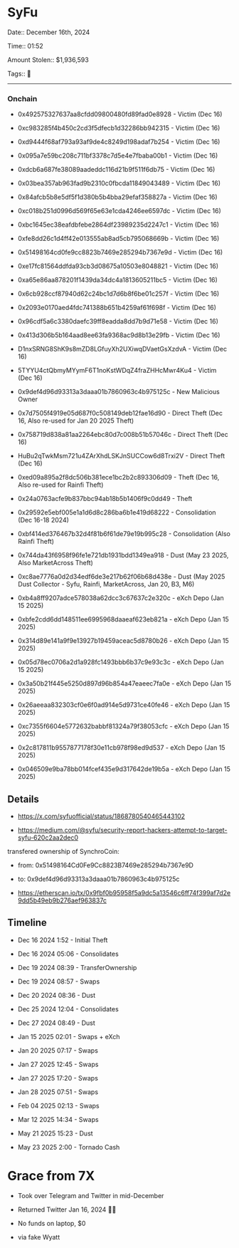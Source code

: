 # SyFu 

Date:: December 16th, 2024

Time:: 01:52

Amount Stolen:: $1,936,593

Tags:: 🔑


---

### Onchain

- 0x492575327637aa8cfdd09800480fd89fad0e8928 - Victim (Dec 16)
- 0xc983285f4b450c2cd3f5dfecb1d32286bb942315 - Victim (Dec 16)
- 0xd9444f68af793a93af9de4c8249d198adaf7b254 - Victim (Dec 16)
- 0x095a7e59bc208c711bf3378c7d5e4e7fbaba00b1 - Victim (Dec 16)
- 0xdcb6a687fe38089aadeddc116d21b9f511f6db75 - Victim (Dec 16)
- 0x03bea357ab963fad9b2310c0fbcda11849043489 - Victim (Dec 16)
- 0x84afcb5b8e5df5f1d380b5b4bba29efaf358827a - Victim (Dec 16)
- 0xc018b251d0996d569f65e63e1cda4246ee6597dc - Victim (Dec 16)
- 0xbc1645ec38eafdbfebe2864df23989235d2247c1 - Victim (Dec 16)
- 0xfe8dd26c1d4ff42e013555ab8ad5cb795068669b - Victim (Dec 16)
- 0x51498164cd0fe9cc8823b7469e285294b7367e9d - Victim (Dec 16)
- 0xe17fc81564ddfda93cb3d08675a10503e8048821 - Victim (Dec 16)
- 0xa65e86aa878201f1439da34dc4a1813605211bc5 - Victim (Dec 16)
- 0x6cb928ccf87940d62c24bc1d7d6b8f6be01c257f - Victim (Dec 16)
- 0x2093e0170aed4fdc741388b651b4259af61f698f - Victim (Dec 16)
- 0x96cdf5a6c3380daefc39ff8eadda8dd7b9d71e58 - Victim (Dec 16)
- 0x413d306b5b164aad8ee63fa9368ac9d8b13e29fb - Victim (Dec 16)
- D1nxSRNG8ShK9s8mZD8LGfuyXh2UXiwqDVaetGsXzdvA - Victim (Dec 16)
- 5TYYU4ctQbmyMYymF6T1noKstWDqZ4fraZHHcMwr4Ku4 - Victim (Dec 16)

- 0x9def4d96d93313a3daaa01b7860963c4b975125c - New Malicious Owner

- 0x7d7505f4919e05d687f0c508149deb12fae16d90 - Direct Theft (Dec 16, Also re-used for Jan 20 2025 Theft)

- 0x758719d838a81aa2264ebc80d7c008b51b57046c - Direct Theft (Dec 16)

- HuBu2qTwkMsm721u4ZArXhdLSKJnSUCCow6d8Trxi2V - Direct Theft (Dec 16)

- 0xed09a895a2f8dc506b381ece1bc2b2c893306d09 - Theft (Dec 16, Also re-used for Rainfi Theft)

- 0x24a0763acfe9b837bbc94ab18b5b1406f9c0dd49 - Theft

- 0x29592e5ebf005e1a1d6d8c286ba6b1e419d68222 - Consolidation (Dec 16-18 2024)

- 0xbf414ed376467b32d4f81b6f61de79e19b995c28 - Consolidation (Also Rainfi Theft)

- 0x744da43f6958f96fe1e721db1931bdd1349ea918 - Dust (May 23 2025, Also MarketAcross Theft)

- 0xc8ae7776a0d2d34edf6de3e217b62f06b68d438e - Dust (May 2025 Dust Collector - Syfu, Rainfi, MarketAcross, Jan 20, B3, M6)

- 0xb4a8ff9207adce578038a62dcc3c67637c2e320c - eXch Depo (Jan 15 2025)
- 0xbfe2cdd6dd148511ee6995968daaeaf623eb821a - eXch Depo (Jan 15 2025)
- 0x314d89e141a9f9e13927b19459aceac5d8780b26 - eXch Depo (Jan 15 2025)
- 0x05d78ec0706a2d1a928fc1493bbb6b37c9e93c3c - eXch Depo (Jan 15 2025)
- 0x3a50b21f445e5250d897d96b854a47eaeec7fa0e - eXch Depo (Jan 15 2025)
- 0x26aeeaa832303cf0e6f0ad914e5d9731ce40fe46 - eXch Depo (Jan 15 2025)
- 0xc7355f6604e5772632babbf81324a79f38053cfc - eXch Depo (Jan 15 2025)
- 0x2c817811b9557877178f30e11cb978f98ed9d537 - eXch Depo (Jan 15 2025)
- 0x046509e9ba78bb014fcef435e9d317642de19b5a - eXch Depo (Jan 15 2025)


## Details 

- https://x.com/syfuofficial/status/1868780540465443102

- https://medium.com/@syfu/security-report-hackers-attempt-to-target-syfu-620c2aa2dec0

transfered ownership of SynchroCoin: 

- from: 0x51498164Cd0Fe9Cc8823B7469e285294b7367e9D

- to: 0x9def4d96d93313a3daaa01b7860963c4b975125c

- https://etherscan.io/tx/0x9fbf0b95958f5a9dc5a13546c6ff74f399af7d2e9dd5b49eb9b276aef963837c



## Timeline



- Dec 16 2024 1:52 - Initial Theft

- Dec 16 2024 05:06 - Consolidates

- Dec 19 2024 08:39 - TransferOwnership

- Dec 19 2024 08:57 - Swaps

- Dec 20 2024 08:36 - Dust

- Dec 25 2024 12:04 - Consolidates

- Dec 27 2024 08:49 - Dust

- Jan 15 2025 02:01 - Swaps + eXch

- Jan 20 2025 07:17 - Swaps

- Jan 27 2025 12:45 - Swaps

- Jan 27 2025 17:20 - Swaps

- Jan 28 2025 07:51 - Swaps

- Feb 04 2025 02:13 - Swaps

- Mar 12 2025 14:34 - Swaps

- May 21 2025 15:23 - Dust

- May 23 2025 2:00 - Tornado Cash






# Grace from 7X

- Took over Telegram and Twitter in mid-December

- Returned Twitter Jan 16, 2024 🥹🥹

- No funds on laptop, $0

- via fake Wyatt 




